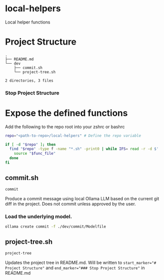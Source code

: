 # local-helpers
Local helper functions

# Project Structure
```
.
├── README.md
└── dev
    ├── commit.sh
    └── project-tree.sh

2 directories, 3 files
```
### Stop Project Structure



# Expose the defined functions
Add the following to the repo root into your zshrc or bashrc

```bash
repo="<path-to-repo>/local-helpers" # Define the repo variable

if [ -d "$repo" ]; then
  find "$repo" -type f -name "*.sh" -print0 | while IFS= read -r -d $' ' func_file; do
    source "$func_file"
  done
fi
```

## commit.sh
```bash
commit
```
Produce a commit message using local Ollama LLM based on the current git diff in the project.
Does not commit unless approved by the user.

### Load the underlying model.
```bash
ollama create commit -f ./dev/commit/Modelfile
```

## project-tree.sh
```bash
project-tree
```
Updates the project tree in README.md. Will be written to `start_marker="# Project Structure"` and `end_marker="### Stop Project Structure"` in README.md